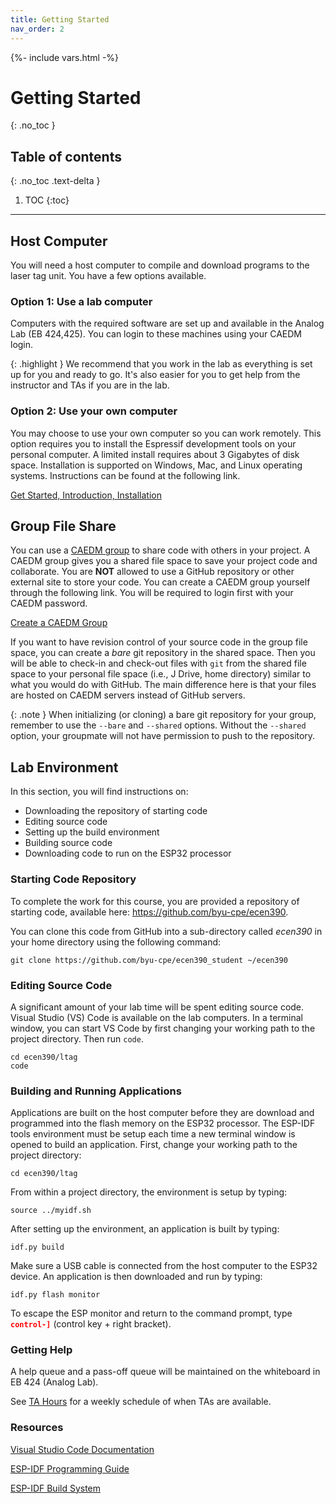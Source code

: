 ```yaml
---
title: Getting Started
nav_order: 2
---
```

{%- include vars.html -%}

# Getting Started
{: .no_toc }

## Table of contents
{: .no_toc .text-delta }

1. TOC
{:toc}

-----

## Host Computer
You will need a host computer to compile and download programs to the
laser tag unit. You have a few options available.

### Option 1: Use a lab computer
Computers with the required software are set up and available in the
Analog Lab (EB 424,425). You can login to these machines using your
CAEDM login.

{: .highlight }
We recommend that you work in the lab as everything is set up for you
and ready to go. It's also easier for you to get help from the
instructor and TAs if you are in the lab.

### Option 2: Use your own computer
You may choose to use your own computer so you can work remotely. This
option requires you to install the Espressif development tools on your
personal computer. A limited install requires about 3 Gigabytes of disk
space. Installation is supported on Windows, Mac, and Linux operating
systems. Instructions can be found at the following link.

[Get Started, Introduction, Installation](
https://docs.espressif.com/projects/esp-idf/en/stable/esp32/get-started/)

## Group File Share

You can use a [CAEDM group](
https://caedm.et.byu.edu/wiki/index.php/CAEDM_groups) to
share code with others in your project. A CAEDM group gives you a
shared file space to save your project code and collaborate. You are
**NOT** allowed to use a GitHub repository or other external site to
store your code. You can create a CAEDM group yourself through the
following link. You will be required to login first with your CAEDM
password.

[Create a CAEDM Group](https://caedm.et.byu.edu/cms/addgroup.php)

<!-- Indicate what a typical path looks like to the group space. -->

If you want to have revision control of your source code in the group
file space, you can create a _bare_ git repository in the shared space.
Then you will be able to check-in and check-out files with `git` from
the shared file space to your personal file space (i.e., J Drive, home
directory) similar to what you would do with GitHub. The main difference
here is that your files are hosted on CAEDM servers instead of GitHub
servers.

{: .note }
When initializing (or cloning) a bare git repository for your group,
remember to use the `--bare` and `--shared` options. Without the
`--shared` option, your groupmate will not have permission to push to
the repository.

<!--
https://www.reddit.com/r/git/comments/kx9xtx/how_to_setup_a_remote_git_repository_on_a_local/?rdt=42223
https://www.theserverside.com/blog/Coffee-Talk-Java-News-Stories-and-Opinions/Quickly-create-a-git-bare-repo-with-init-or-clone
https://saraford.net/2017/03/03/how-to-create-your-own-local-git-remote-repo-thats-not-hosted-on-a-git-server-bare-option-062/
https://git-scm.com/book/en/v2/Git-on-the-Server-Getting-Git-on-a-Server --shared option
 -->

<!-- The following source gives instructions on how to setup
a _bare_ git repository.

[]() -->

## Lab Environment
In this section, you will find instructions on:

  - Downloading the repository of starting code
  - Editing source code
  - Setting up the build environment
  - Building source code
  - Downloading code to run on the ESP32 processor

### Starting Code Repository

To complete the work for this course, you are provided a repository of
starting code, available here: <https://github.com/byu-cpe/ecen390>.

You can clone this code from GitHub into a sub-directory called
_ecen390_ in your home directory using the following command:

`git clone https://github.com/byu-cpe/ecen390_student ~/ecen390`

### Editing Source Code

A significant amount of your lab time will be spent editing source code.
Visual Studio (VS) Code is available on the lab computers. In a terminal
window, you can start VS Code by first changing your working path to the
project directory. Then run `code`.

```
cd ecen390/ltag
code
```

### Building and Running Applications

Applications are built on the host computer before they are download and
programmed into the flash memory on the ESP32 processor. The ESP-IDF
tools environment must be setup each time a new terminal window is
opened to build an application. First, change your working path to the
project directory:

`cd ecen390/ltag`

From within a project directory, the environment is setup by typing:

`source ../myidf.sh`

After setting up the environment, an application is built by typing:

`idf.py build`

Make sure a USB cable is connected from the host computer to the ESP32
device. An application is then downloaded and run by typing:

`idf.py flash monitor`

To escape the ESP monitor and return to the command prompt, type
<span style="color:red;">**`control-]`**</span> (control key + right
bracket).

### Getting Help

A help queue and a pass-off queue will be maintained on the whiteboard
in EB 424 (Analog Lab).


See [TA Hours](https://learningsuite.byu.edu/cid-jeh4l-DgWhAN/pages/id-iC6I)
for a weekly schedule of when TAs are available.

### Resources

[Visual Studio Code Documentation](https://code.visualstudio.com/docs)

[ESP-IDF Programming
Guide](https://docs.espressif.com/projects/esp-idf/en/stable/esp32/index.html)

[ESP-IDF Build System](
https://docs.espressif.com/projects/esp-idf/en/stable/esp32/api-guides/build-system.html)
